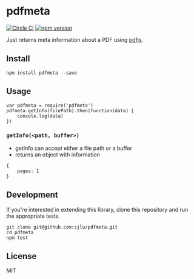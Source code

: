 # pdfmeta

[![Circle CI](https://circleci.com/gh/sjlu/pdfmeta.svg?style=svg)](https://circleci.com/gh/sjlu/pdfmeta)
[![npm version](https://badge.fury.io/js/pdfmeta.svg)](https://badge.fury.io/js/pdfmeta)

Just returns meta information about a PDF using [pdfjs](https://mozilla.github.io/pdf.js/).

## Install

```
npm install pdfmeta --save
```

## Usage

```
var pdfmeta = require('pdfmeta')
pdfmeta.getInfo(filePath).then(function(data) {
    console.log(data)
})
```

### `getInfo(<path, buffer>)`

* getInfo can accept either a file path or a buffer
* returns an object with information

```
{
    pages: 1
}
```

## Development

If you're interested in extending this library, clone this repository and run the appropriate tests.

```
git clone git@github.com:sjlu/pdfmeta.git
cd pdfmeta
npm test
```

## License

MIT
